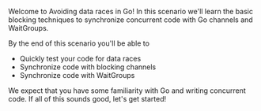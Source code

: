 Welcome to Avoiding data races in Go! In this scenario we'll learn the basic blocking techniques to synchronize concurrent code with Go channels and WaitGroups.

By the end of this scenario you'll be able to 
* Quickly test your code for data races
* Synchronize code with blocking channels
* Synchronize code with WaitGroups

We expect that you have some familiarity with Go and writing concurrent code. If all of this sounds good, let's get started!